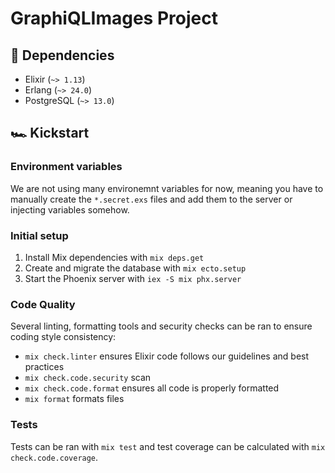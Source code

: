 # GraphiQLImages Project

## 🚧 Dependencies

- Elixir (`~> 1.13`)
- Erlang (`~> 24.0`)
- PostgreSQL (`~> 13.0`)

## 🏎 Kickstart

### Environment variables

We are not using many environemnt variables for now, meaning you have to manually create the `*.secret.exs` files and add them to the server or injecting variables somehow.

### Initial setup

1. Install Mix dependencies with `mix deps.get`
2. Create and migrate the database with `mix ecto.setup`
3. Start the Phoenix server with `iex -S mix phx.server`

### Code Quality

Several linting, formatting tools and security checks can be ran to ensure coding style consistency:

- `mix check.linter` ensures Elixir code follows our guidelines and best practices
- `mix check.code.security` scan
- `mix check.code.format` ensures all code is properly formatted
- `mix format` formats files

### Tests

Tests can be ran with `mix test` and test coverage can be calculated with `mix check.code.coverage`.

